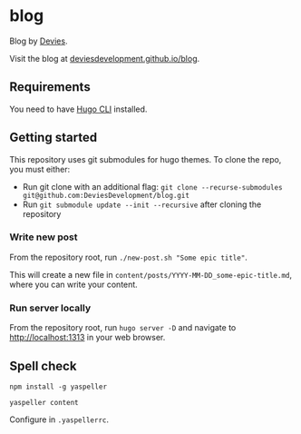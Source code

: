 # blog

Blog by [Devies](https://www.devies.se/).

Visit the blog at [deviesdevelopment.github.io/blog](https://deviesdevelopment.github.io/blog/).

## Requirements

You need to have [Hugo CLI](https://gohugo.io/getting-started/installing) installed.

## Getting started

This repository uses git submodules for hugo themes. To clone the repo, you must either:

- Run git clone with an additional flag: `git clone --recurse-submodules git@github.com:DeviesDevelopment/blog.git`
- Run `git submodule update --init --recursive` after cloning the repository

### Write new post

From the repository root, run `./new-post.sh "Some epic title"`.

This will create a new file in `content/posts/YYYY-MM-DD_some-epic-title.md`, where you can write your content.

### Run server locally

From the repository root, run `hugo server -D` and navigate to [http://localhost:1313](http://localhost:1313) in your web browser.

## Spell check

    npm install -g yaspeller

    yaspeller content

Configure in `.yaspellerrc`.
